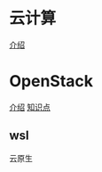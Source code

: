 # 云计算
[介绍](https://mp.weixin.qq.com/s?)
# OpenStack
[介绍](https://zhuanlan.zhihu.com/p/35598437)
[知识点](https://www.cnblogs.com/cloudhere/category/1439151.html)
## wsl
云原生